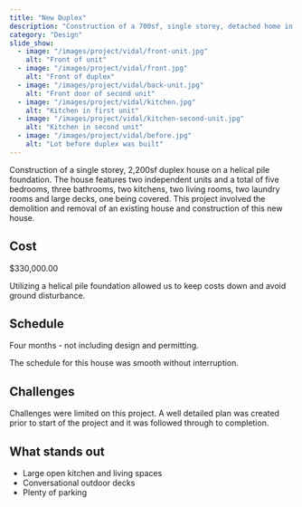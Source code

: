 ```yaml
---
title: "New Duplex"
description: "Construction of a 700sf, single storey, detached home in the backyard of the main house."
category: "Design"
slide_show:
  - image: "/images/project/vidal/front-unit.jpg"
    alt: "Front of unit"
  - image: "/images/project/vidal/front.jpg"
    alt: "Front of duplex"
  - image: "/images/project/vidal/back-unit.jpg"
    alt: "Front door of second unit"
  - image: "/images/project/vidal/kitchen.jpg"
    alt: "Kitchen in first unit"
  - image: "/images/project/vidal/kitchen-second-unit.jpg"
    alt: "Kitchen in second unit"
  - image: "/images/project/vidal/before.jpg"
    alt: "Lot before duplex was built"
---
```


Construction of a single storey, 2,200sf duplex house on a helical pile foundation. The house features two independent units and a total of five bedrooms, three bathrooms, two kitchens, two living rooms, two laundry rooms and large decks, one being covered. This project involved the demolition and removal of an existing house and construction of this new house.

## Cost

$330,000.00

Utilizing a helical pile foundation allowed us to keep costs down and avoid ground disturbance.

## Schedule

Four months - not including design and permitting.

The schedule for this house was smooth without interruption.

## Challenges

Challenges were limited on this project. A well detailed plan was created prior to start of the project and it was followed through to completion.

## What stands out

- Large open kitchen and living spaces
- Conversational outdoor decks
- Plenty of parking
